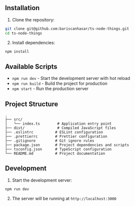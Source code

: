 ## Installation

1. Clone the repository:

```bash
git clone git@github.com:bariscanhasar/ts-node-things.git
cd ts-node-things
```

2. Install dependencies:

```bash
npm install
```

## Available Scripts

- `npm run dev` - Start the development server with hot reload
- `npm run build` - Build the project for production
- `npm start` - Run the production server

## Project Structure

```
.
├── src/
│   └── index.ts        # Application entry point
├── dist/               # Compiled JavaScript files
├── .eslintrc          # ESLint configuration
├── .prettierrc        # Prettier configuration
├── .gitignore         # Git ignore rules
├── package.json       # Project dependencies and scripts
├── tsconfig.json      # TypeScript configuration
└── README.md          # Project documentation
```

## Development

1. Start the development server:

```bash
npm run dev
```

2. The server will be running at `http://localhost:3000`